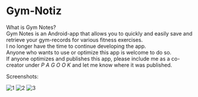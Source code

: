 # Gym-Notiz

What is Gym Notes?<br>
Gym Notes is an Android-app that allows you to quickly and easily save and retrieve your gym-records for various fitness exercises.<br>
I no longer have the time to continue developing the app.<br>
Anyone who wants to use or optimize this app is welcome to do so.<br>
If anyone optimizes and publishes this app, please include me as a co-creator under <i>P A G O O K</i> and let me know where it was published.

Screenshots:

![1](https://github.com/user-attachments/assets/052e5188-bae9-42fd-88aa-ea5966f0463e)
![2](https://github.com/user-attachments/assets/2a6049b3-7cd6-4daa-b10f-f12fb1cc9fa9)
![3](https://github.com/user-attachments/assets/c3d681d3-3b36-44e8-a86d-c10ffb925ef7)
